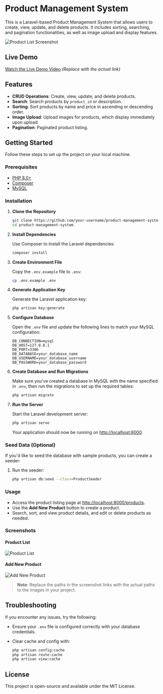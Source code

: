 # Product Management System

This is a Laravel-based Product Management System that allows users to create, view, update, and delete products. It includes sorting, searching, and pagination functionalities, as well as image upload and display features.

![Product List Screenshot](public/screenshots/product-list.png)

## Live Demo

[Watch the Live Demo Video](https://example.com/live-demo) _(Replace with the actual link)_

## Features

- **CRUD Operations**: Create, view, update, and delete products.
- **Search**: Search products by `product_id` or description.
- **Sorting**: Sort products by name and price in ascending or descending order.
- **Image Upload**: Upload images for products, which display immediately upon upload.
- **Pagination**: Paginated product listing.

## Getting Started

Follow these steps to set up the project on your local machine.

### Prerequisites

- [PHP 8.0+](https://www.php.net/downloads)
- [Composer](https://getcomposer.org/download/)
- [MySQL](https://dev.mysql.com/downloads/)

### Installation

1. **Clone the Repository**

    ```bash
    git clone https://github.com/your-username/product-management-system.git
    cd product-management-system
    ```

2. **Install Dependencies**

   Use Composer to install the Laravel dependencies:

    ```bash
    composer install
    ```

3. **Create Environment File**

   Copy the `.env.example` file to `.env`:

    ```bash
    cp .env.example .env
    ```

4. **Generate Application Key**

   Generate the Laravel application key:

    ```bash
    php artisan key:generate
    ```

5. **Configure Database**

   Open the `.env` file and update the following lines to match your MySQL configuration:

    ```plaintext
    DB_CONNECTION=mysql
    DB_HOST=127.0.0.1
    DB_PORT=3306
    DB_DATABASE=your_database_name
    DB_USERNAME=your_database_username
    DB_PASSWORD=your_database_password
    ```

6. **Create Database and Run Migrations**

   Make sure you've created a database in MySQL with the name specified in `.env`, then run the migrations to set up the required tables:

    ```bash
    php artisan migrate
    ```

7. **Run the Server**

   Start the Laravel development server:

    ```bash
    php artisan serve
    ```

   Your application should now be running on [http://localhost:8000](http://localhost:8000).

### Seed Data (Optional)

If you'd like to seed the database with sample products, you can create a seeder:

1. Run the seeder:

    ```bash
    php artisan db:seed --class=ProductSeeder
    ```

### Usage

- Access the product listing page at [http://localhost:8000/products](http://localhost:8000/products).
- Use the **Add New Product** button to create a product.
- Search, sort, and view product details, and edit or delete products as needed.

### Screenshots

#### Product List
![Product List]()

#### Add New Product
![Add New Product]()

> **Note**: Replace the paths in the screenshot links with the actual paths to the images in your project.

## Troubleshooting

If you encounter any issues, try the following:

- Ensure your `.env` file is configured correctly with your database credentials.
- Clear cache and config with:

    ```bash
    php artisan config:cache
    php artisan route:cache
    php artisan view:cache
    ```

## License

This project is open-source and available under the MIT License.

